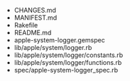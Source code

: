 * CHANGES.md
* MANIFEST.md
* Rakefile
* README.md
* apple-system-logger.gemspec
* lib/apple/system/logger.rb
* lib/apple/system/logger/constants.rb
* lib/apple/system/logger/functions.rb
* spec/apple-system-logger_spec.rb
